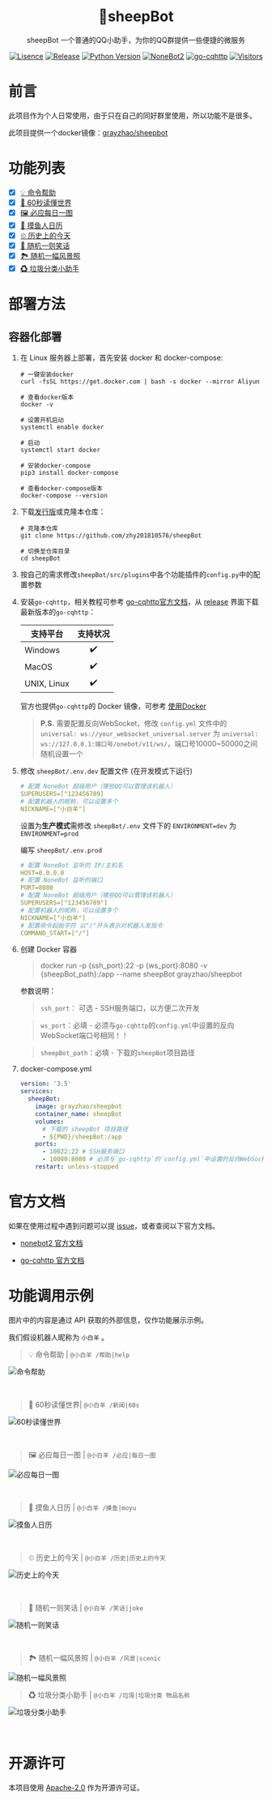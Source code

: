 <div align="center">

# 🤖sheepBot

sheepBot 一个普通的QQ小助手，为你的QQ群提供一些便捷的微服务

[![Lisence](https://img.shields.io/github/license/zhy201810576/sheepBot)](https://github.com/zhy201810576/sheepBot/blob/main/LICENSE)
[![Release](https://img.shields.io/github/v/release/zhy201810576/sheepBot?include_prereleases)](https://github.com/zhy201810576/sheepBot/releases/)
[![Python Version](https://img.shields.io/badge/python-3.10+-blue)](https://www.python.org/)
[![NoneBot2](https://img.shields.io/badge/nonebot2-red)](https://github.com/nonebot/nonebot2)
[![go-cqhttp](https://img.shields.io/badge/gocqhttp-purple)](https://github.com/Mrs4s/go-cqhttp)
[![Visitors](https://visitor-badge.glitch.me/badge?page_id=zhy201810576-sheepBot&left_color=gray&right_color=orange)](https://github.com/zhy201810576/sheepBot)

</div>

# 前言

此项目作为个人日常使用，由于只在自己的同好群里使用，所以功能不是很多。

此项目提供一个docker镜像：[grayzhao/sheepbot](https://hub.docker.com/r/grayzhao/sheepbot)

# 功能列表

- [x] [💡 命令帮助](sheepbot/src/plugins/help_desc)
- [x] [📰 60秒读懂世界](sheepbot/src/plugins/60s%20News)
- [x] [🖼 必应每日一图](sheepbot/src/plugins/bing_scenery)
- [x] [📅 摸鱼人日历](sheepbot/src/plugins/moyu_calendar)
- [x] [⏲ 历史上的今天](sheepbot/src/plugins/today_in_history)
- [x] [🤣 随机一则笑话](sheepbot/src/plugins/little_joke)
- [x] [🏞 随机一幅风景照](sheepbot/src/plugins/scenic_photography)
- [x] [♻ 垃圾分类小助手](sheepbot/src/plugins/waste_sorting)

# 部署方法

## 容器化部署

1. 在 Linux 服务器上部署，首先安装 docker 和 docker-compose:

    ```shell
    # 一键安装docker
    curl -fsSL https://get.docker.com | bash -s docker --mirror Aliyun
    
    # 查看docker版本
    docker -v
    
    # 设置开机启动
    systemctl enable docker
    
    # 启动
    systemctl start docker
    
    # 安装docker-compose
    pip3 install docker-compose
    
    # 查看docker-compose版本
    docker-compose --version
    ```

2. 下载[发行版](https://github.com/zhy201810576/sheepBot/releases/)或克隆本仓库：

    ```shell
    # 克隆本仓库
    git clone https://github.com/zhy201810576/sheepBot
    
    # 切换至仓库目录
    cd sheepBot
    ```

3. 按自己的需求修改`sheepBot/src/plugins`中各个功能插件的`config.py`中的配置参数

4. 安装`go-cqhttp`，相关教程可参考 [go-cqhttp官方文档](https://docs.go-cqhttp.org/guide/quick_start.html#%E4%BD%BF%E7%94%A8)，从 [release](https://github.com/Mrs4s/go-cqhttp/releases) 界面下载最新版本的`go-cqhttp`：

    | 支持平台 | 支持状况 |
    |-----------|:---:|
    | Windows     | ✔️ |
    | MacOS       | ✔️ |
    | UNIX, Linux | ✔️ |

    官方也提供`go-cqhttp`的 Docker 镜像，可参考 [使用Docker](https://docs.go-cqhttp.org/guide/docker.html#%E6%8B%89%E5%8F%96%E9%95%9C%E5%83%8F)
    
    > **P.S.** 需要配置反向WebSocket，修改 `config.yml` 文件中的 `universal: ws://your_websocket_universal.server` 为 `universal: ws://127.0.0.1:端口号/onebot/v11/ws/`，端口号10000~50000之间随机设置一个

5. 修改 `sheepBot/.env.dev` 配置文件 (在开发模式下运行)

    ```yaml
    # 配置 NoneBot 超级用户（哪些QQ可以管理该机器人）
    SUPERUSERS=["123456789]
    # 配置机器人的昵称，可以设置多个
    NICKNAME=["小白羊"]
    ```
    设置为**生产模式**需修改 `sheepBot/.env` 文件下的 `ENVIRONMENT=dev` 为 `ENVIRONMENT=prod`

    编写 `sheepBot/.env.prod`

    ```yaml
    # 配置 NoneBot 监听的 IP/主机名
    HOST=0.0.0.0
    # 配置 NoneBot 监听的端口
    PORT=8080
    # 配置 NoneBot 超级用户（哪些QQ可以管理该机器人）
    SUPERUSERS=["123456789"]
    # 配置机器人的昵称，可以设置多个
    NICKNAME=["小白羊"]
    # 配置命令起始字符 以"/"开头表示对机器人发指令
    COMMAND_START=["/"]
    ```
    
6. 创建 Docker 容器

    > docker run -p {ssh_port}:22 -p {ws_port}:8080 -v {sheepBot_path}:/app --name sheepBot grayzhao/sheepbot

    参数说明：
    
    > `ssh_port`： 可选 - SSH服务端口，以方便二次开发
 
    > `ws_port`：必填 - 必须与`go-cqhttp`的`config.yml`中设置的反向WebSocket端口号相同！！
    
    > `sheepBot_path`：必填 - 下载的`sheepBot`项目路径
   
7. docker-compose.yml
    ```yaml
    version: '3.5'
    services:
      sheepBot:
        image: grayzhao/sheepbot
        container_name: sheepBot
        volumes:
          # 下载的 sheepBot 项目路径
          - ${PWD}/sheepBot:/app
        ports:
          - 10022:22 # SSH服务端口
          - 10080:8080 # 必须与`go-cqhttp`的`config.yml`中设置的反向WebSocket端口号相同！！
        restart: unless-stopped
    ```


# 官方文档

如果在使用过程中遇到问题可以提 [issue](https://github.com/zhy201810576/sheepBot/issues)，或者查阅以下官方文档。

- [nonebot2 官方文档](https://v2.nonebot.dev/guide/)

- [go-cqhttp 官方文档](https://docs.go-cqhttp.org/guide/)

# 功能调用示例

图片中的内容是通过 API 获取的外部信息，仅作功能展示示例。

我们假设机器人昵称为 `小白羊` 。

> 💡 命令帮助 | `@小白羊 /帮助|help`

![命令帮助](preview/preview_help.png)

<br>

> 📰 60秒读懂世界| `@小白羊 /新闻|60s`

![60秒读懂世界](preview/preview_News.png)

<br>

> 🖼 必应每日一图 | `@小白羊 /必应|每日一图`

![必应每日一图](preview/preview_bing.png)

<br>

> 📅 摸鱼人日历 | `@小白羊 /摸鱼|moyu`

![摸鱼人日历](preview/preview_moyu.png)

<br>

> ⏲ 历史上的今天 | `@小白羊 /历史|历史上的今天`

![历史上的今天](preview/preview_history.png)

<br>

> 🤣 随机一则笑话 | `@小白羊 /笑话|joke`

![随机一则笑话](preview/preview_joke.png)

<br>

> 🏞 随机一幅风景照 | `@小白羊 /风景|scenic`

![随机一幅风景照](preview/preview_scenic.png)

> ♻ 垃圾分类小助手 | `@小白羊 /垃圾|垃圾分类 物品名称`

![垃圾分类小助手](preview/preview_waste.png)

<br>

# 开源许可

本项目使用 [Apache-2.0](https://choosealicense.com/licenses/apache-2.0/) 作为开源许可证。